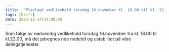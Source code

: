 ```yaml
---
title:  "Planlagt vedlikehold torsdag 16.november kl. 18.00 til kl. 22.00"
tags: [Drift]
date: 2023-11-14T14:00:00
---
```

Som følge av nødvendig vedlikehold torsdag 16.november fra kl. 18.00 til kl.22.00, må det påregnes noe nedetid og ustabilitet på våre delingstjenester.
